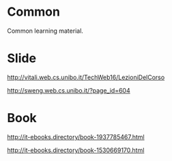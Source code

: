# Common
Common learning material.

# Slide
http://vitali.web.cs.unibo.it/TechWeb16/LezioniDelCorso  

http://sweng.web.cs.unibo.it/?page_id=604  

# Book
http://it-ebooks.directory/book-1937785467.html  

http://it-ebooks.directory/book-1530669170.html  

